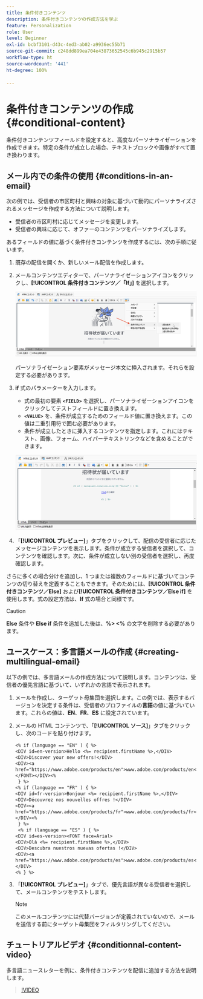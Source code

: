 ```yaml
---
title: 条件付きコンテンツ
description: 条件付きコンテンツの作成方法を学ぶ
feature: Personalization
role: User
level: Beginner
exl-id: bcbf3101-d43c-4ed3-ab02-a9936ec55b71
source-git-commit: c248dd899ea704e43873652545c6b945c2915b57
workflow-type: ht
source-wordcount: '441'
ht-degree: 100%

---
```


# 条件付きコンテンツの作成{#conditional-content}

条件付きコンテンツフィールドを設定すると、高度なパーソナライゼーションを作成できます。特定の条件が成立した場合、テキストブロックや画像がすべて置き換わります。


## メール内での条件の使用 {#conditions-in-an-email}

次の例では、受信者の市区町村と興味の対象に基づいて動的にパーソナライズされるメッセージを作成する方法について説明します。

* 受信者の市区町村に応じてメッセージを変更します。
* 受信者の興味に応じて、オファーのコンテンツをパーソナライズします。

あるフィールドの値に基づく条件付きコンテンツを作成するには、次の手順に従います。

1. 既存の配信を開くか、新しいメール配信を作成します。
1. メールコンテンツエディターで、パーソナライゼーションアイコンをクリックし、**[!UICONTROL 条件付きコンテンツ／「If」]** を選択します。

   ![条件の挿入](assets/condition-insert.png)

   パーソナライゼーション要素がメッセージ本文に挿入されます。それらを設定する必要があります。

1. **if** 式のパラメーターを入力します。

   * 式の最初の要素 **`<FIELD>`** を選択し、パーソナライゼーションアイコンをクリックしてテストフィールドに置き換えます。
   * **`<VALUE>`** を、条件が成立するためのフィールド値に置き換えます。この値は二重引用符で囲む必要があります。
   * 条件が成立したときに挿入するコンテンツを指定します。これにはテキスト、画像、フォーム、ハイパーテキストリンクなどを含めることができます。

   ![メール内の条件](assets/condition-in-email.png)

1. 「**[!UICONTROL プレビュー]**」タブをクリックして、配信の受信者に応じたメッセージコンテンツを表示します。条件が成立する受信者を選択して、コンテンツを確認します。次に、条件が成立しない別の受信者を選択し、再度確認します。

さらに多くの場合分けを追加し、1 つまたは複数のフィールドに基づいてコンテンツの切り替えを定義することもできます。そのためには、**[!UICONTROL 条件付きコンテンツ／Else]** および&#x200B;**[!UICONTROL 条件付きコンテンツ／Else if]** を使用します。式の設定方法は、**If** 式の場合と同様です。

>[!CAUTION]
>
>**Else** 条件や **Else if** 条件を追加した後は、**%> &lt;%** の文字を削除する必要があります。


## ユースケース：多言語メールの作成 {#creating-multilingual-email}

以下の例では、多言語メールの作成方法について説明します。コンテンツは、受信者の優先言語に基づいて、いずれかの言語で表示されます。

1. メールを作成し、ターゲット母集団を選択します。この例では、表示するバージョンを決定する条件は、受信者のプロファイルの&#x200B;**言語**&#x200B;の値に基づいています。これらの値は、**EN**、**FR**、**ES** に設定されています。
1. メールの HTML コンテンツで、「**[!UICONTROL ソース]**」タブをクリックし、次のコードを貼り付けます。

   ```
   <% if (language == "EN" ) { %>
   <DIV id=en-version>Hello <%= recipient.firstName %>,</DIV>
   <DIV>Discover your new offers!</DIV>
   <DIV><a href="https://www.adobe.com/products/en">www.adobe.com/products/en</A></FONT></DIV><%
    } %>
   <% if (language == "FR" ) { %>
   <DIV id=fr-version>Bonjour <%= recipient.firstName %>,</DIV>
   <DIV>Découvrez nos nouvelles offres !</DIV>
   <DIV><a href="https://www.adobe.com/products/fr">www.adobe.com/products/fr</A></DIV><%
    } %>
    <% if (language == "ES" ) { %>
   <DIV id=es-version><FONT face=Arial>
   <DIV>Olà <%= recipient.firstName %>,</DIV>
   <DIV>Descubra nuestros nuevas ofertas !</DIV>
   <DIV><a href="https://www.adobe.com/products/es">www.adobe.com/products/es</A></DIV>
   <% } %>
   ```

1. 「**[!UICONTROL プレビュー]**」タブで、優先言語が異なる受信者を選択して、メールコンテンツをテストします。

   >[!NOTE]
   >
   >このメールコンテンツには代替バージョンが定義されていないので、メールを送信する前にターゲット母集団をフィルタリングしてください。

## チュートリアルビデオ {#conditionnal-content-video}

多言語ニュースレターを例に、条件付きコンテンツを配信に追加する方法を説明します。

>[!VIDEO](https://video.tv.adobe.com/v/335682?quality=12)
